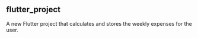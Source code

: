## flutter_project

A new Flutter project that calculates and stores the weekly expenses for the user.
